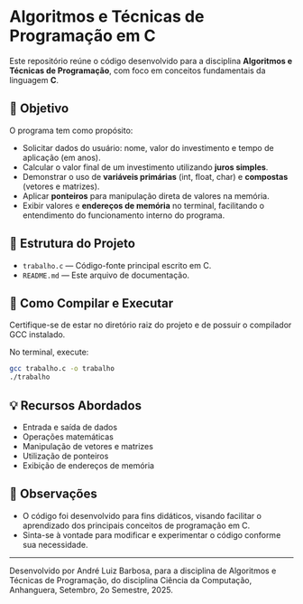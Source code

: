 # Algoritmos e Técnicas de Programação em C

Este repositório reúne o código desenvolvido para a disciplina **Algoritmos e Técnicas de Programação**, com foco em conceitos fundamentais da linguagem **C**.

## 🎯 Objetivo

O programa tem como propósito:

- Solicitar dados do usuário: nome, valor do investimento e tempo de aplicação (em anos).
- Calcular o valor final de um investimento utilizando **juros simples**.
- Demonstrar o uso de **variáveis primárias** (int, float, char) e **compostas** (vetores e matrizes).
- Aplicar **ponteiros** para manipulação direta de valores na memória.
- Exibir valores e **endereços de memória** no terminal, facilitando o entendimento do funcionamento interno do programa.

## 📂 Estrutura do Projeto

- `trabalho.c` — Código-fonte principal escrito em C.
- `README.md` — Este arquivo de documentação.

## 🚀 Como Compilar e Executar

Certifique-se de estar no diretório raiz do projeto e de possuir o compilador GCC instalado.

No terminal, execute:

```bash
gcc trabalho.c -o trabalho
./trabalho
```

## 💡 Recursos Abordados

- Entrada e saída de dados
- Operações matemáticas
- Manipulação de vetores e matrizes
- Utilização de ponteiros
- Exibição de endereços de memória

## 📝 Observações

- O código foi desenvolvido para fins didáticos, visando facilitar o aprendizado dos principais conceitos de programação em C.
- Sinta-se à vontade para modificar e experimentar o código conforme sua necessidade.

---
Desenvolvido por André Luiz Barbosa, para a disciplina de Algoritmos e Técnicas de Programação, do disciplina Ciência da Computação, Anhanguera, Setembro, 2o Semestre, 2025.
